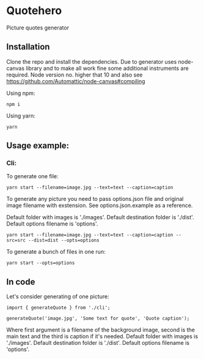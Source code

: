 # Quotehero

Picture quotes generator

## Installation
Clone the repo and install the dependencies. Due to generator uses node-canvas library and to make all work fine some additional instruments are required. Node version no. higher that 10 and also see https://github.com/Automattic/node-canvas#compiling

Using npm:

```
npm i
```

Using yarn:

```
yarn
```

## Usage example:

### Cli:

To generate one file:

```
yarn start --filename=image.jpg --text=text --caption=caption
```
To generate any picture you need to pass options.json file and original image filename with exstension. See options.json.example as a reference.

Default folder with images is './images'. Default destination folder is './dist'. Default options filename is 'options'.
```
yarn start --filename=image.jpg --text=text --caption=caption --src=src --dist=dist --opts=options
```

To generate a bunch of files in one run:

```
yarn start --opts=options
```

## In code

Let's consider generating of one picture:

```
import { generateQuote } from './cli';

generateQuote('image.jpg', 'Some text for quote', 'Quote caption');
```
Where first argument is a filename of the background image, second is the main text and the third is caption if it's needed.
Default folder with images is './images'. Default destination folder is './dist'. Default options filename is 'options'.
